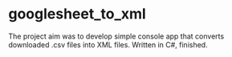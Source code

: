 # googlesheet_to_xml

The project aim was to develop simple console app that converts downloaded .csv files into XML files.
Written in C#, finished.
